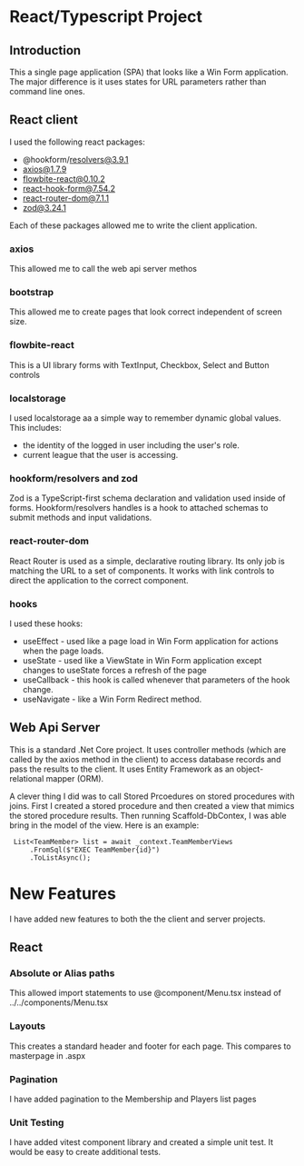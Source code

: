 # React/Typescript Project
## Introduction

This a single page application (SPA) that looks like a Win Form application. The major difference is it uses states for URL parameters rather than command line ones.
## React client
I used the following react packages:
- @hookform/resolvers@3.9.1
- axios@1.7.9
- flowbite-react@0.10.2
- react-hook-form@7.54.2
- react-router-dom@7.1.1
- zod@3.24.1

Each of these packages allowed me to write the client application.

### axios
This allowed me to call the web api server methos

### bootstrap
This allowed me to create pages that look correct independent of screen size.

### flowbite-react
This is a UI library forms with TextInput, Checkbox, Select and Button controls

### localstorage
I used localstorage aa a simple way to remember dynamic global values. This includes:
- the identity of the logged in user including the user's role.
- current league that the user is accessing.

###  hookform/resolvers and zod
Zod is a TypeScript-first schema declaration and validation used inside of forms. Hookform/resolvers handles is a hook to attached schemas to submit methods and input validations.

### react-router-dom
React Router is used as a simple, declarative routing library. Its only job is matching the URL to a set of components. It works with link controls to direct the application to the correct component.

### hooks
I used these hooks:
- useEffect - used like a page load in Win Form application for actions when the page loads.
- useState - used like a ViewState in Win Form application except changes to useState forces a refresh of the page
- useCallback - this hook is called whenever that parameters of the hook change.
- useNavigate - like a Win Form Redirect method.


## Web Api Server
This is a standard .Net Core project. It uses controller methods (which are called by the axios method in the client) to access database records and pass the results to the client. It uses Entity Framework as an 
object-relational mapper (ORM).

A clever thing I did was to call Stored Prcoedures on stored procedures with joins. First I created a stored procedure and then created a view that mimics the stored procedure results. Then running Scaffold-DbContex, I was able bring in the model of the view. Here is an example:

     List<TeamMember> list = await _context.TeamMemberViews
         .FromSql($"EXEC TeamMember{id}")
         .ToListAsync();

# New Features
I have added new features to both the the client and server projects.

## React
### Absolute or Alias paths 
This allowed import statements to use @component/Menu.tsx instead of ../../components/Menu.tsx
### Layouts
This creates a standard header and footer for each page. This compares to masterpage in .aspx
### Pagination
I have added pagination to the Membership and Players list pages
### Unit Testing
I have added vitest component library and created a simple unit test. It would be easy to create additional tests.



